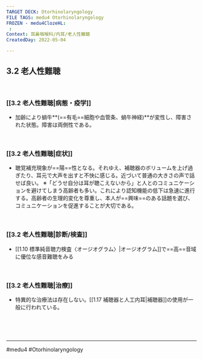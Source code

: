 ```yaml
---
TARGET DECK: Otorhinolaryngology
FILE TAGS: medu4 Otorhinolaryngology
FROZEN - medu4ClozeHL:
 : 
Context: 耳鼻咽喉科/内耳/老人性難聴
CreatedDay: 2022-05-04

---
```


## 3.2 老人性難聴

<br>

### [[3.2 老人性難聴|病態・疫学]]
* 加齢により蝸牛**(==有毛==細胞や血管条、蝸牛神経)**が変性し、障害された状態。障害は両側性である。
<!--ID: 1651896784064-->




<br>

### [[3.2 老人性難聴|症状]]
* 聴覚補充現象が==陽==性となる。それゆえ、補聴器のボリュームを上げ過ぎたり、耳元で大声を出すと不快に感じる。近づいて普通の大きさの声で話せば良い。
※「どうせ自分は耳が聴こえないから」と人とのコミュニケーションを避けてしまう高齢者も多い。これにより認知機能の低下は急速に進行する。高齢者の生理的変化を尊重し、本人が==興味==のある話題を選び、コミュニケーションを促進することが大切である。
 
<!--ID: 1651896784073-->



<br>

### [[3.2 老人性難聴|診断/検査]]
* [[1.10 標準純音聴力検査〈オージオグラム〉|オージオグラム]]で==高==音域に優位な感音難聴をみる
<!--ID: 1651896784083-->



<br>

### [[3.2 老人性難聴|治療]]
* 特異的な治療法は存在しない。[[1.17 補聴器と人工内耳|補聴器]]の使用が一般に行われている。





<br><br><br>

---
#medu4 #Otorhinolaryngology 